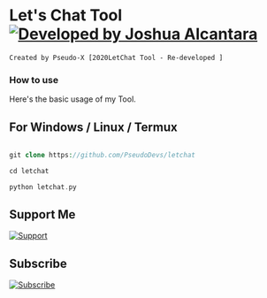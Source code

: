 # Let's Chat Tool [![Developed by Joshua Alcantara](https://img.shields.io/badge/Developed--By-Joshua--Alcantara-red?longCache=true&style=for-the-badge)](https://facebook.com/IamPseudoX)

    Created by Pseudo-X [2020LetChat Tool - Re-developed ]

### How to use

Here's the basic usage of my Tool.

## For Windows / Linux / Termux
```php

git clone https://github.com/PseudoDevs/letchat

cd letchat

python letchat.py

```

## Support Me 

[![Support](https://img.shields.io/badge/Support-Buy%20Me%20A%20Coffee-orange.svg?style=for-the-badge)](https://buymeacoff.ee/IamPseudoX)

## Subscribe  
[![Subscribe](https://img.shields.io/badge/Subscribe%20to%20my%20channel-IamPseudoX-critical?longCache=true&style=for-the-badge)](https://www.youtube.com/channel/UCfh76xu86WS4boXVK23_zDg)
